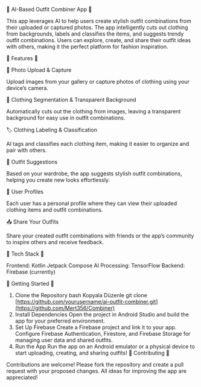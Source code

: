 🌟 AI-Based Outfit Combiner App 🌟

This app leverages AI to help users create stylish outfit combinations from their uploaded or captured photos. The app intelligently cuts out clothing from backgrounds, labels and classifies the items, and suggests trendy outfit combinations. Users can explore, create, and share their outfit ideas with others, making it the perfect platform for fashion inspiration.

🚀 Features 🚀

📸 Photo Upload & Capture

Upload images from your gallery or capture photos of clothing using your device’s camera.

🧥 Clothing Segmentation & Transparent Background

Automatically cuts out the clothing from images, leaving a transparent background for easy use in outfit combinations.

🏷️ Clothing Labeling & Classification

AI tags and classifies each clothing item, making it easier to organize and pair with others.

👗 Outfit Suggestions

Based on your wardrobe, the app suggests stylish outfit combinations, helping you create new looks effortlessly.

👤 User Profiles

Each user has a personal profile where they can view their uploaded clothing items and outfit combinations.

📤 Share Your Outfits

Share your created outfit combinations with friends or the app’s community to inspire others and receive feedback.

🔧 Tech Stack 🔧

Frontend: Kotlin Jetpack Compose
AI Processing: TensorFlow
Backend: Firebase (currently)

🏁 Getting Started 🏁

1. Clone the Repository
bash
Kopyala
Düzenle
git clone [https://github.com/yourusername/ai-outfit-combiner.git](https://github.com/Mert356/Combiner)
2. Install Dependencies
Open the project in Android Studio and build the app for your preferred environment.
3. Set Up Firebase
Create a Firebase project and link it to your app.
Configure Firebase Authentication, Firestore, and Firebase Storage for managing user data and shared outfits.
4. Run the App
Run the app on an Android emulator or a physical device to start uploading, creating, and sharing outfits!
🤝 Contributing 🤝

Contributions are welcome! Please fork the repository and create a pull request with your proposed changes. All ideas for improving the app are appreciated!
